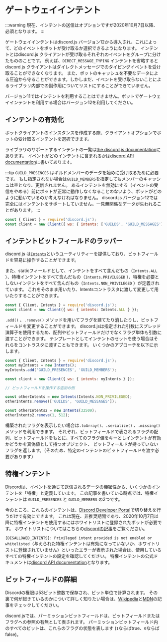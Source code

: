 # ゲートウェイインテント

:::warning
現在、インテントの送信はオプションですが2020年10月7日以降、必須となります。
:::

ゲートウェイインテントはdiscord.js バージョン12から導入され、これによって、どのイベントをボットが受け取るか選択できるようになります。 インテントとはdiscord.js クライアントが受け取るそれぞれのイベントをグループに分けたもののことです。 例えば、`DIRECT_MESSAGE_TYPING` インテントを省略するとdiscord.js クライアントはダイレクトメッセージでのタイピングイベントを受け取ることができなくなります。 また、ボットのキャッシュを不要なデータによる圧迫から守ることができます。しかしまだ、イベントを受け取らないことによるライブラリ内部での副作用についてリストにすることができていません。

<branch version="11.x">

バージョン11ではインテントを利用することはできません。ボットでゲートウェイインテントを利用する場合はバージョン12を利用してください。

</branch>

<branch version="12.x">

## インテントの有効化

ボットクライアントのインスタンスを作成する際、クライアントオプションでボットの受け取るインテントを選択できます。

ライブラリのサポートするインテントの一覧は[the discord.js documentation](https://discord.js.org/#/docs/main/stable/class/Intents?scrollTo=s-FLAGS)にあります。 イベントがどのインテントに含まれるかは[discord API documentation](https://discordapp.com/developers/docs/topics/gateway#list-of-intents)に書いてあります。

:::tip
`GUILD_PRESENCES` はギルドメンバーのデータを始めに受け取るために必要です。 もし指定されない場合は`GUILD_MEMBERS`を指定してもメンバーのキャッシュは空となり、更新されません。 あるインテントを無効にする（イベントの受信をやめる）前にボットが正常に動作しなくなることのないよう、ボットがどのように動いているのか考えなければなりません。 discord.js バージョン12では完全にはインテントをサポートしていません。一見無関係なデータが失われることがあります。
:::

```js
const { Client } = require('discord.js');
const client = new Client({ ws: { intents: ['GUILDS', 'GUILD_MESSAGES'] } });
```

## インテントビットフィールドのラッパー

discord.js は[`Intents`](https://discord.js.org/#/docs/main/stable/class/Intents)というユーティリティーを提供しており、ビットフィールドを容易に操作することができます。

また、staticフィールドとして、インテントをすべて含んだもの（`Intents.ALL` ）、特権インテントをすべて含んだもの（`Intents.PRIVILEGED` ）、特権を必要としないインテントをすべて含んだもの（`Intents.NON_PRIVILEGED` ）が定義されています。 これをそのまま用いたり、Intentsコントラスタに渡して変更して用いたりすることができます。

```js
const { Client, Intents } = require('discord.js');
const client = new Client({ ws: { intents: Intents.ALL } });
```

<!--
The other static bits can be accessed likewise via <code>Intents.PRIVILEGED</code> and <code>Intents.NON_PRIVILEGED</code>.
-->

`.add()` 、`.remove()` メソッドを用いてフラグを建てたり消したりし、ビットフィールドを変更することができます。 discord.jsは指定された引数にスプレッド演算子を使用するため、配列やビットフィールドだけでなくフラグ単体も引数に渡すことができます。 テンプレートとしてインテントのセットを使う場合はそれらをコントラスタに渡すこともできます。 いくつかのアプローチを以下に示します。

```js
const { Client, Intents } = require('discord.js');
const myIntents = new Intents();
myIntents.add('GUILD_PRESENCES', 'GUILD_MEMBERS');

const client = new Client({ ws: { intents: myIntents } });

// ビットフィールドを操作する追加の例

const otherIntents = new Intents(Intents.NON_PRIVILEGED);
otherIntents.remove(['GUILDS', 'GUILD_MESSAGES']);

const otherIntents2 = new Intents(32509);
otherIntents2.remove(1, 512);
```

構築されたフラグを表示したい場合は`.toArray()`、`.serialize()` 、`.missing()` メソッドを利用できます。 それぞれ、ビットフィールドで表されるフラグの配列、ビットフィールドをもとに、すべてのフラグ値をキーとしインテントが有効かどうかを真偽値として持つオブジェクト、 ビットフィールドが持っていないフラグを返します。（そのため、特定のインテントのビットフィールドを渡す必要があります）

## 特権インテント

Discordは、イベントを通じて送信されるデータの機密性から、いくつかのインテントを「特権」と定義しています。 この記事を書いている時点では、特権インテントは `GUILD_PRESENCES` と `GUILD_MEMBERS` の2つです。

今のところ、これらのインテントは、[Discord Developer Portal](https://discordapp.com/developers/applications)で切り替えを行うだけで有効にできます。 これは現在、非推奨期間であり、2020年10月7日以降に特権インテントを使用するにはホワイトリストに登録されたボットが必要です。 ホワイトリストについてはこちらの[discordの記事](https://support.discordapp.com/hc/en-us/articles/360040720412-Bot-Verification-and-Data-Whitelisting)をご覧ください。

`[DISALLOWED_INTENTS]: Privileged intent provided is not enabled or whitelisted`（与えられた特権インテントは有効になっていないか、ホワイトリストに登録されていません）といったエラーが表示された場合は、使用しているすべての特権インテントの設定を確認してください。 特権インテントの公式ドキュメントは[discord API documentation](https://discordapp.com/developers/docs/topics/gateway#privileged-intents)となります。

## ビットフィールドの詳細

Discordの権限は53ビット整数で保存され、ビット単位で計算されます。 その裏で何が起きているのかについて詳しく知りたい場合は、[Wikipedia](https://en.wikipedia.org/wiki/Bit_field)と[MDN](https://developer.mozilla.org/en-US/docs/Web/JavaScript/Reference/Operators/Bitwise_Operators)の記事をチェックしてください。

discord.jsでは、パーミッションビットフィールドは、ビットフィールドまたはフラグへの参照の有無として表されます。 パーミッションビットフィールド内のすべてのビットは、これらのフラグの状態を表します (`1`ならばtrue、`0`ならばfalse)。

</branch>
